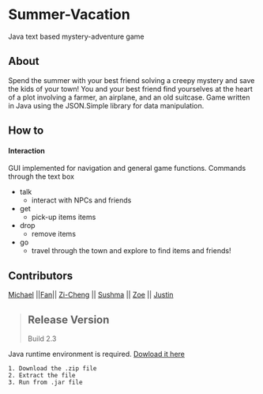 # Summer-Vacation
Java text based mystery-adventure game


## About
Spend the summer with your best friend solving a creepy mystery and save the kids of your town!
You and your best friend find yourselves at the heart of a plot involving a farmer, an airplane, and an old suitcase.
Game written in Java using the JSON.Simple library for data manipulation.


## How to
#### Interaction 
GUI implemented for navigation and general game functions.
Commands through the text box
* talk
  * interact with NPCs and friends
* get
  * pick-up items items  
* drop
  * remove items  
* go
  * travel through the town and explore to find items and friends! 
   

## Contributors
[Michael](https://github.com/AgentKD6-37) ||[Fan](https://github.com/fanwu513)|| [Zi-Cheng](https://github.com/thrashghost) ||
[Sushma](https://github.com/spakhre) || [Zoe](https://github.com/zoeji569) || [Justin](https://github.com/thirdeye18/)

>## Release Version
>Build 2.3

Java runtime environment is required. [Dowload it here](https://www.java.com/en/)


```Installation Instructions:
1. Download the .zip file
2. Extract the file
3. Run from .jar file
